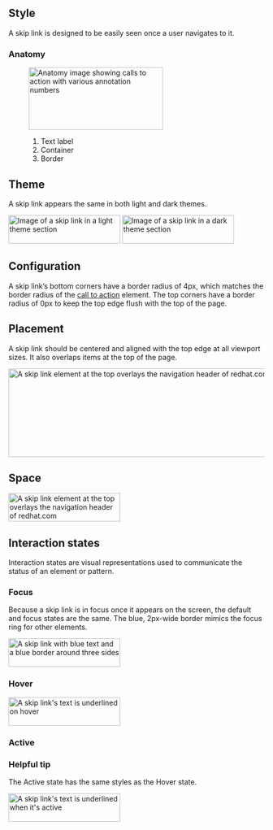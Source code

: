 ## Style

A skip link is designed to be easily seen once a user navigates to it.


###  Anatomy

<figure>
  <uxdot-example width-adjustment="264px">
    <img src="../skip-link-anatomy.svg"
        alt="Anatomy image showing calls to action with various annotation numbers"
        width="264"
        height="123">
  </uxdot-example>
  <figcaption>
    <ol>
      <li>Text label</li>
      <li>Container</li>
      <li>Border</li>
    </ol>
  </figcaption>
</figure>


## Theme

A skip link appears the same in both light and dark themes.

<div class="grid sm-two-columns">
  <uxdot-example width-adjustment="220px">
    <img src="../skip-link.svg"
        alt="Image of a skip link in a light theme section"
        width="220"
        height="56">
  </uxdot-example>

  <uxdot-example width-adjustment="220px" color-palette="darkest">
    <img src="../skip-link.svg"
        alt="Image of a skip link in a dark theme section"
        width="220"
        height="56">
  </uxdot-example>
</div>


## Configuration

A skip link’s bottom corners have a border radius of 4px, which matches the border radius of the <a href="/elements/call-to-action/">call to action</a> element. The top corners have a border radius of 0px to keep the top edge flush with the top of the page.


## Placement

A skip link should be centered and aligned with the top edge at all viewport sizes. It also overlaps items at the top of the page.

<uxdot-example width-adjustment="1000px" variant="full" no-border alignment="left">
  <img src="../skip-link-placement.png"
        alt="A skip link element at the top overlays the navigation header of redhat.com"
        width="1000"
        height="174">
</uxdot-example>


## Space

<uxdot-example width-adjustment="220px">
  <img src="../skip-link-spacing.svg"
        alt="A skip link element at the top overlays the navigation header of redhat.com"
        width="220"
        height="56">
</uxdot-example>

<uxdot-spacer-tokens-table tokens="lg, 2xl"></uxdot-spacer-tokens-table>

## Interaction states

Interaction states are visual representations used to communicate the status of an element or pattern.

### Focus

Because a skip link is in focus once it appears on the screen, the default and focus states are the same. The blue, 2px-wide border mimics the focus ring for other elements.

<uxdot-example width-adjustment="220px">
  <img src="../skip-link-focus.svg"
        alt="A skip link with blue text and a blue border around three sides"
        width="220"
        height="56">
</uxdot-example>


### Hover

<uxdot-example width-adjustment="220px">
  <img src="../skip-link-hover-and-active.svg"
        alt="A skip link's text is underlined on hover"
        width="220"
        height="56">
</uxdot-example>


### Active

<rh-alert state="info">
  <h3 slot="header">Helpful tip</h3>
  <p>The Active state has the same styles as the Hover state.</p>
</rh-alert>

<uxdot-example width-adjustment="220px">
  <img src="../skip-link-hover-and-active.svg"
        alt="A skip link's text is underlined when it's active"
        width="220"
        height="56">
</uxdot-example
